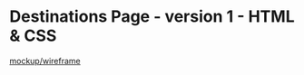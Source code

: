 # Destinations Page - version 1 - HTML & CSS
[mockup/wireframe](https://drive.google.com/file/d/15Ra1M0SYIe2nusdcTK-D04kXFhPOo8PB/view)

